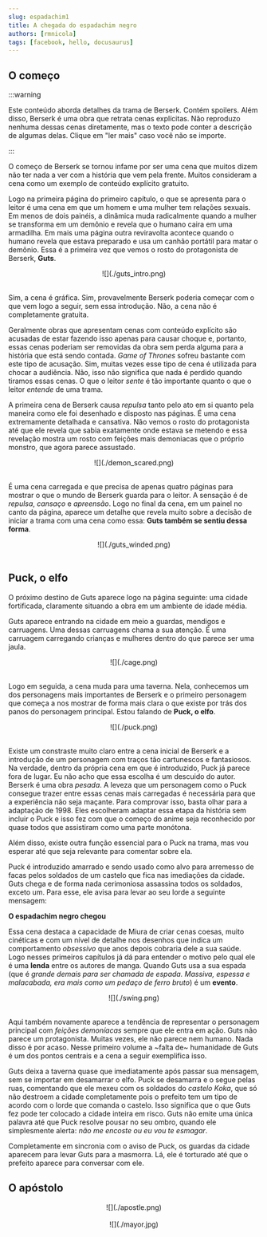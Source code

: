 ```yaml
---
slug: espadachim1
title: A chegada do espadachim negro
authors: [rmnicola]
tags: [facebook, hello, docusaurus]
---
```


## O começo

:::warning

Este conteúdo aborda detalhes da trama de Berserk. Contém spoilers. Além disso,
Berserk é uma obra que retrata cenas explícitas. Não reproduzo nenhuma dessas
cenas diretamente, mas o texto pode conter a descrição de algumas delas. Clique
em "ler mais" caso você não se importe.

:::

<!-- truncate -->

O começo de Berserk se tornou infame por ser uma cena que muitos dizem não ter
nada a ver com a história que vem pela frente. Muitos consideram a cena como um
exemplo de conteúdo explícito gratuito.

Logo na primeira página do primeiro
capítulo, o que se apresenta para o leitor é uma cena em que um homem e uma
mulher tem relações sexuais. Em menos de dois painéis, a dinâmica muda
radicalmente quando a mulher se transforma em um demônio e revela que o humano
caira em uma armadilha. Em mais uma página outra reviravolta acontece quando o
humano revela que estava preparado e usa um canhão portátil para matar o
demônio. Essa é a primeira vez que vemos o rosto do protagonista de Berserk,
**Guts**.

<center>![](./guts_intro.png)</center><br/>

Sim, a cena é gráfica. Sim, provavelmente Berserk poderia começar com o que vem
logo a seguir, sem essa introdução. Não, a cena não é completamente gratuita.

Geralmente obras que apresentam cenas com conteúdo explícito são acusadas de
estar fazendo isso apenas para causar choque e, portanto, essas cenas poderiam
ser removidas da obra sem perda alguma para a história que está sendo contada.
*Game of Thrones* sofreu bastante com este tipo de acusação. Sim, muitas vezes
esse tipo de cena é utilizada para chocar a audiência. Não, isso não significa
que nada é perdido quando tiramos essas cenas. O que o leitor *sente* é tão
importante quanto o que o leitor *entende* de uma trama.

A primeira cena de Berserk causa *repulsa* tanto pelo ato em si quanto pela
maneira como ele foi desenhado e disposto nas páginas. É uma cena extremamente
detalhada e cansativa. Não vemos o rosto do protagonista até que ele revela que
sabia exatamente onde estava se metendo e essa revelação mostra um rosto com
feições mais demoniacas que o próprio monstro, que agora parece assustado.

<center>![](./demon_scared.png)</center><br/>

É uma cena carregada e que precisa de apenas quatro páginas para mostrar o que
o mundo de Berserk guarda para o leitor. A sensação é de *repulsa*, *cansaço* e
*apreensão*. Logo no final da cena, em um painel no canto da página, aparece um
detalhe que revela muito sobre a decisão de iniciar a trama com uma cena como
essa: **Guts também se sentiu dessa forma**.

<center>![](./guts_winded.png)</center><br/>

## Puck, o elfo

O próximo destino de Guts aparece logo na página seguinte: uma cidade
fortificada, claramente situando a obra em um ambiente de idade média.

Guts aparece entrando na cidade em meio a guardas, mendigos e carruagens. Uma
dessas carruagens chama a sua atenção. É uma carruagem carregando crianças e
mulheres dentro do que parece ser uma jaula.

<center>![](./cage.png)</center><br/>

Logo em seguida, a cena muda para uma taverna. Nela, conhecemos um dos
personagens mais importantes de Berserk e o primeiro personagem que começa a
nos mostrar de forma mais clara o que existe por trás dos panos do personagem
principal. Estou falando de **Puck, o elfo**.

<center>![](./puck.png)</center><br/>

Existe um constraste muito claro entre a cena inicial de Berserk e a introdução
de um personagem com traços tão cartunescos e fantasiosos. Na verdade, dentro
da própria cena em que é introduzido, Puck já parece fora de lugar. Eu não acho
que essa escolha é um descuido do autor. Berserk é uma obra *pesada*. A leveza
que um personagem como o Puck consegue trazer entre essas cenas mais carregadas
é necessária para que a experiência não seja maçante. Para comprovar isso,
basta olhar para a adaptação de 1998. Eles escolheram adaptar essa etapa da
história sem incluir o Puck e isso fez com que o começo do anime seja
reconhecido por quase todos que assistiram como uma parte monótona.

Além disso, existe outra função essencial para o Puck na trama, mas vou esperar
até que seja relevante para comentar sobre ela.

Puck é introduzido amarrado e sendo usado como alvo para arremesso de facas
pelos soldados de um castelo que fica nas imediações da cidade. Guts chega e de
forma nada cerimoniosa assassina todos os soldados, exceto um. Para esse, ele
avisa para levar ao seu lorde a seguinte mensagem:

**O espadachim negro chegou**

Essa cena destaca a capacidade de Miura de criar cenas coesas, muito cinéticas
e com um nível de detalhe nos desenhos que indica um comportamento *obsessivo*
que anos depois cobraria dele a sua saúde. Logo nesses primeiros capítulos já
dá para entender o motivo pelo qual ele é uma **lenda** entre os autores de
manga. Quando Guts usa a sua espada (que é *grande demais para ser chamada de
espada. Massiva, espessa e malacabada, era mais como um pedaço de ferro bruto*)
é um **evento**.

<center>![](./swing.png)</center><br/>

Aqui também novamente aparece a tendência de representar o personagem principal
com *feições demoníacas* sempre que ele entra em ação. Guts não parece um
protagonista. Muitas vezes, ele não parece nem humano. Nada disso é por acaso.
Nesse primeiro volume a ~falta de~ humanidade de Guts é um dos pontos centrais
e a cena a seguir exemplifica isso.

Guts deixa a taverna quase que imediatamente após passar sua mensagem, sem se
importar em desamarrar o elfo. Puck se desamarra e o segue pelas ruas,
comentando que ele mexeu com os soldados do *castelo Koka*, que só não destroem
a cidade completamente pois o prefeito tem um tipo de acordo com o lorde que
comanda o castelo. Isso significa que o que Guts fez pode ter colocado a cidade
inteira em risco. Guts não emite uma única palavra até que Puck resolve pousar
no seu ombro, quando ele simplesmente alerta: *não me encoste ou eu vou te
esmagar*.

Completamente em sincronia com o aviso de Puck, os guardas da cidade aparecem
para levar Guts para a masmorra. Lá, ele é torturado até que o prefeito aparece
para conversar com ele.

## O apóstolo

<center>![](./apostle.png)</center><br/>

<center>![](./mayor.jpg)</center><br/>
